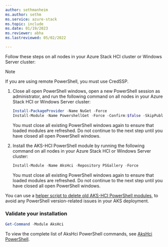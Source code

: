 ```yaml
---
author: sethmanheim
ms.author: sethm
ms.service: azure-stack
ms.topic: include
ms.date: 01/19/2023
ms.reviewer: abha
ms.lastreviewed: 05/02/2022

---
```


Follow these steps on all nodes in your Azure Stack HCI cluster or Windows Server cluster:

> [!NOTE]
> If you are using remote PowerShell, you must use CredSSP.

1. Close all open PowerShell windows, open a new PowerShell session as administrator, and run the following command on all nodes in your Azure Stack HCI or Windows Server cluster:

   ```powershell  
   Install-PackageProvider -Name NuGet -Force 
   Install-Module -Name PowershellGet -Force -Confirm:$false -SkipPublisherCheck
   ```

   You must close all existing PowerShell windows again to ensure that loaded modules are refreshed. Do not continue to the next step until you have closed all open PowerShell windows.

1. Install the AKS-HCI PowerShell module by running the following command on all nodes in your Azure Stack HCI or Windows Server cluster:

   ```powershell
   Install-Module -Name AksHci -Repository PSGallery -Force
   ```

   You must close all existing PowerShell windows again to ensure that loaded modules are refreshed. Do not continue to the next step until you have closed all open PowerShell windows.

You can use a [helper script to delete old AKS-HCI PowerShell modules](https://github.com/Azure/aks-hci/issues/130), to avoid any PowerShell version-related issues in your AKS deployment.

### Validate your installation

```powershell
Get-Command -Module AksHci
```

To view the complete list of AksHci PowerShell commands, see [AksHci PowerShell](../reference/ps/index.md).
